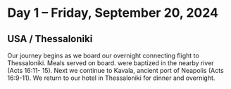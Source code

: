 # Day 1 – Friday, September 20, 2024 

## USA / Thessaloniki 

Our journey begins as we board our overnight connecting flight to Thessaloniki. Meals served on board. were baptized in
the nearby river (Acts 16:11- 15). Next we continue to Kavala, ancient port of Neapolis (Acts 16:9-11). We return to our
hotel in Thessaloniki for dinner and overnight. 

